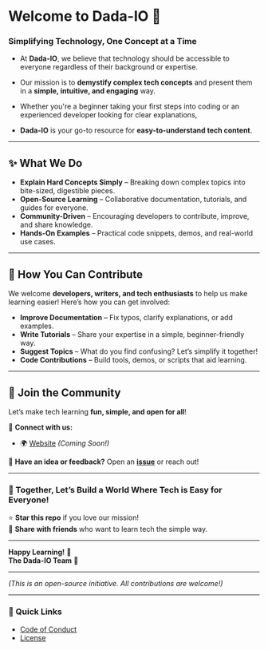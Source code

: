 # Welcome to **Dada-IO** 🚀  

### **Simplifying Technology, One Concept at a Time**  

- At **Dada-IO**, we believe that technology should be accessible to everyone regardless of their background or expertise. 
- Our mission is to **demystify complex tech concepts** and present them in a **simple, intuitive, and engaging** way.  

- Whether you're a beginner taking your first steps into coding or an experienced developer looking for clear explanations, 
- **Dada-IO** is your go-to resource for **easy-to-understand tech content**.  

---

## **✨ What We Do**  

- **Explain Hard Concepts Simply** – Breaking down complex topics into bite-sized, digestible pieces.  
- **Open-Source Learning** – Collaborative documentation, tutorials, and guides for everyone.  
- **Community-Driven** – Encouraging developers to contribute, improve, and share knowledge.  
- **Hands-On Examples** – Practical code snippets, demos, and real-world use cases.  

---

## **🌱 How You Can Contribute**  

We welcome **developers, writers, and tech enthusiasts** to help us make learning easier! Here’s how you can get involved:  

- **Improve Documentation** – Fix typos, clarify explanations, or add examples.  
- **Write Tutorials** – Share your expertise in a simple, beginner-friendly way.  
- **Suggest Topics** – What do you find confusing? Let’s simplify it together!  
- **Code Contributions** – Build tools, demos, or scripts that aid learning.  

---

## **🚀 Join the Community**  

Let’s make tech learning **fun, simple, and open for all**!  

🔗 **Connect with us:**  
- 🌍 [Website](#) *(Coming Soon!)*  

📩 **Have an idea or feedback?** Open an **[issue](LINK_TO_ISSUES)** or reach out!  

---

### **🎯 Together, Let’s Build a World Where Tech is Easy for Everyone!**  

⭐ **Star this repo** if you love our mission!  
🔄 **Share with friends** who want to learn tech the simple way.  

---  

**Happy Learning!** 🎉  
**The Dada-IO Team** 💙  

---  

*(This is an open-source initiative. All contributions are welcome!)*  

---

### **🔗 Quick Links**  
- [Code of Conduct](LINK_TO_CODE_OF_CONDUCT)  
- [License](LINK_TO_LICENSE)  
